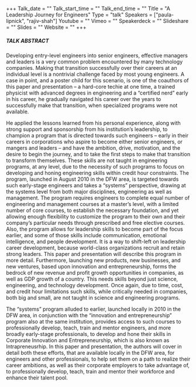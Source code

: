 +++
Talk_date = ""
Talk_start_time = ""
Talk_end_time = ""
Title = "A Leadership Journey for Engineers"
Type = "talk"
Speakers = ["paula-lipnick", "rajiv-shah"]
Youtube = ""
Vimeo = ""
Speakerdeck = ""
Slideshare = ""
Slides = ""
Website = ""
+++

##### TALK ABSTRACT

Developing entry-level engineers into senior engineers, effective managers and leaders is a very common problem encountered by many technology companies. Making that transition successfully over their careers at an individual level is a nontrivial challenge faced by most young engineers. A case in point, and a poster child for this scenario, is one of the coauthors of this paper and presentation – a hard-core techie at one time, a trained physicist with advanced degrees in engineering and a “certified nerd” early in his career, he gradually navigated his career over the years to successfully make that transition, when specialized programs were not available.

He applied the lessons learned from his personal experience, along with strong support and sponsorship from his institution’s leadership, to champion a program that is directed towards such engineers – early in their careers in corporations who aspire to become either senior engineers, or mangers and leaders – and have the ambition, drive, motivation, and the desire to begin the journey, and to take the first steps to make that transition to transform themselves. These skills are not taught in engineering programs, at any level, due to the necessity of such programs to focus on developing and honing engineering skills within credit hour constraints. The program, launched in August 2010 in the DFW area, is targeted towards such early-stage engineers and takes a “systems” perspective, drawing at the systems level from both major disciplines, engineering as well as management. The program requires engineers to complete equal number of engineering and management courses at a master’s level, with a limited number of core courses, to establish the necessary foundation, and yet allowing enough flexibility to customize the program to their own and their company’s particular needs through prescribed and free elective courses. Also, the program allows for leadership skills to become part of the focus earlier, and some of those skills include communication, emotional intelligence, and people development. It is a way to shift-left on leadership career development, because world-class organizations recruit and retain strong leaders. This paper and presentation will describe this program in more detail. Furthermore, launching new products, new businesses, and new ventures, based upon innovation and entrepreneurship, forms the bedrock of new revenue and profit growth opportunities in companies, as well as GDP growth of a country. This needs skills beyond just science, engineering, and technology development. Once again, due to time, cost, and credit hour limitations such skills, while critically needed in companies, both big and small, are not taught in science and engineering programs.

The “systems” program alluded to earlier, launched locally in 2010 in the DFW area, in conjunction with the “innovation and entrepreneurship” program also at the same institution, provides access to such courses to professionally develop, teach, train and mentor engineers, and more broadly early-stage professionals, to develop and hone their skills in Corporate Innovation and Entrepreneurship, which is also known as Intrapreneusrhip.
In this paper and presentation, the authors will cover in detail both these efforts, that are available locally in the DFW area, for engineers and other professionals, to help set them on a path to realize their career ambitions, as well as their corporate employers to take advantage of, to professionally develop, teach, train and mentor their workforce and enhance their talent pool.
